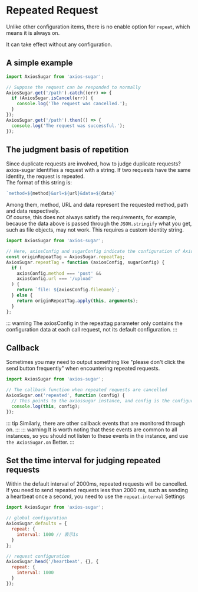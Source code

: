 # Repeated Request

Unlike other configuration items, there is no enable option for `repeat`, which means it is always on.

It can take effect without any configuration.

## A simple example

```js
import AxiosSugar from 'axios-sugar';

// Suppose the request can be responded to normally
AxiosSugar.get('/path').catch((err) => {
  if (AxiosSugar.isCancel(err)) {
    console.log('The request was cancelled.');
  }
});
AxiosSugar.get('/path').then(() => {
  console.log('The request was successful.');
});
```

## The judgment basis of repetition
Since duplicate requests are involved, how to judge duplicate requests?
axios-sugar identifies a request with a string. If two requests have the same identity, the request is repeated.  
The format of this string is:
```js
`method=${method}&url=${url}&data=${data}`
```
Among them, method, URL and data represent the requested method, path and data respectively.  
Of course, this does not always satisfy the requirements, for example, because the data above is passed through the `JSON.stringify` what you get, such as file objects, may not work. This requires a custom identity string.

```js
import AxiosSugar from 'axios-sugar';

// Here, axiosConfig and sugarConfig indicate the configuration of Axios and axios-sugar respectively
const originRepeatTag = AxiosSugar.repeatTag;
AxiosSugar.repeatTag = function (axiosConfig, sugarConfig) {
  if (
    axiosConfig.method === 'post' &&
    axiosConfig.url === '/upload'
  ) {
    return `file: ${axiosConfig.filename}`;
  } else {
    return originRepeatTag.apply(this, arguments);
  }
};
```
::: warning
The axiosConfig in the repeattag parameter only contains the configuration data at each call request, not its default configuration.
:::
## Callback
Sometimes you may need to output something like "please don't click the send button frequently" when encountering repeated requests.
```js
import AxiosSugar from 'axios-sugar';

// The callback function when repeated requests are cancelled
AxiosSugar.on('repeated', function (config) {
  // This points to the axiossugar instance, and config is the configuration information of axios-sugar
  console.log(this, config);
});
```
::: tip
Similarly, there are other callback events that are monitored through on.
:::
::: warning
It is worth noting that these events are common to all instances, so you should not listen to these events in the instance, and use `the AxiosSugar.on` Better.
:::

## Set the time interval for judging repeated requests
Within the default interval of 2000ms, repeated requests will be cancelled. If you need to send repeated requests less than 2000 ms, such as sending a heartbeat once a second, you need to use the
`repeat.interval` Settings
```js
import AxiosSugar from 'axios-sugar';

// global configuration
AxiosSugar.defaults = {
  repeat: {
    interval: 1000 // 表示1s
  }
};

// request configuration
AxiosSugar.head('/heartbeat', {}, {
  repeat: {
    interval: 1000
  }
});
```
